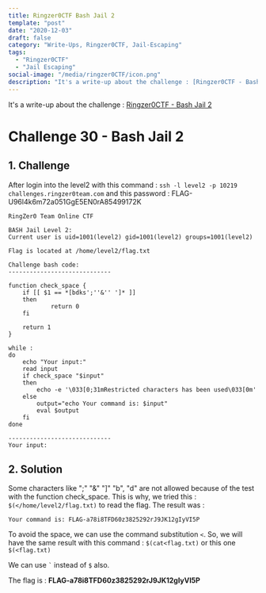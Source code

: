 ```yaml
---
title: Ringzer0CTF Bash Jail 2
template: "post"
date: "2020-12-03"
draft: false
category: "Write-Ups, Ringzer0CTF, Jail-Escaping"
tags:
  - "Ringzer0CTF"
  - "Jail Escaping"
social-image: "/media/ringzer0CTF/icon.png"
description: "It's a write-up about the challenge : [Ringzer0CTF - Bash Jail 2](https://ringzer0ctf.com/challenges/30)"
---
```


It's a write-up about the challenge : [Ringzer0CTF - Bash Jail 2](https://ringzer0ctf.com/challenges/30)

# Challenge 30 - Bash Jail 2
## 1. Challenge

After login into the level2 with this command : 
`ssh -l level2 -p 10219 challenges.ringzer0team.com`
and this password : FLAG-U96l4k6m72a051GgE5EN0rA85499172K

```
RingZer0 Team Online CTF

BASH Jail Level 2:
Current user is uid=1001(level2) gid=1001(level2) groups=1001(level2)

Flag is located at /home/level2/flag.txt

Challenge bash code:
-----------------------------

function check_space {
	if [[ $1 == *[bdks';''&'' ']* ]]
	then 	
    		return 0
	fi

	return 1
}

while :
do
	echo "Your input:"
	read input
	if check_space "$input" 
	then
		echo -e '\033[0;31mRestricted characters has been used\033[0m'
	else
		output="echo Your command is: $input"
		eval $output
	fi
done 

-----------------------------
Your input:
```

## 2. Solution

Some characters like ";" "&" "]" "b", "d" are not allowed because of the test with the function check_space.
This is why, we tried this : `$(</home/level2/flag.txt)` to read the flag.
The result was :
```
Your command is: FLAG-a78i8TFD60z3825292rJ9JK12gIyVI5P
```

To avoid the space, we can use the command substitution `<`.
So, we will have the same result with this command :
`$(cat<flag.txt)` or this one `$(<flag.txt)`

We can use ``` ` ``` instead of `$` also.

The flag is : **FLAG-a78i8TFD60z3825292rJ9JK12gIyVI5P**